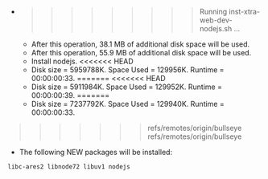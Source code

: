 * >>>>>>>>> Running inst-xtra-web-dev-nodejs.sh ...
  * After this operation, 38.1 MB of additional disk space will be used.
  * After this operation, 55.9 MB of additional disk space will be used.
  * Install nodejs.
<<<<<<< HEAD
  * Disk size = 5959788K. Space Used = 129956K. Runtime = 00:00:00:33.
=======
<<<<<<< HEAD
  * Disk size = 5911984K. Space Used = 129952K. Runtime = 00:00:00:39.
=======
  * Disk size = 7237792K. Space Used = 129940K. Runtime = 00:00:00:33.
>>>>>>> refs/remotes/origin/bullseye
>>>>>>> refs/remotes/origin/bullseye
  * The following NEW packages will be installed:
  ```bash
libc-ares2 libnode72 libuv1 nodejs
  ```
